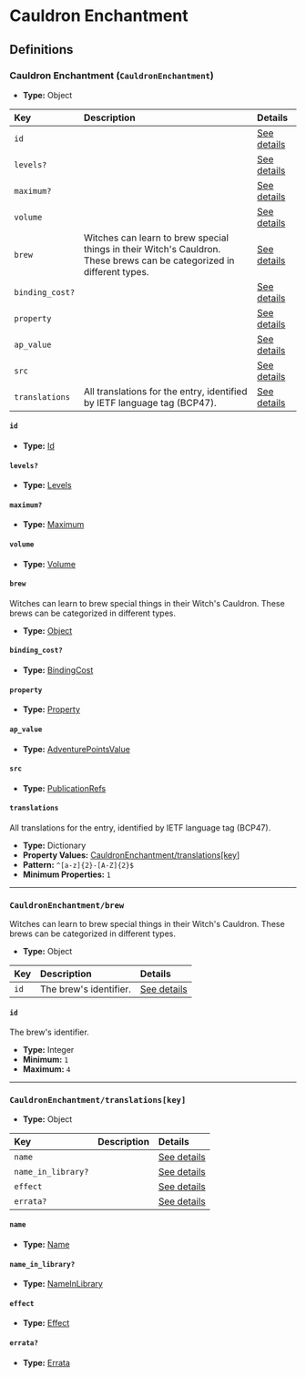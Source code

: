 # Cauldron Enchantment

## Definitions

### <a name="CauldronEnchantment"></a> Cauldron Enchantment (`CauldronEnchantment`)

- **Type:** Object

Key | Description | Details
:-- | :-- | :--
`id` |  | <a href="#CauldronEnchantment/id">See details</a>
`levels?` |  | <a href="#CauldronEnchantment/levels">See details</a>
`maximum?` |  | <a href="#CauldronEnchantment/maximum">See details</a>
`volume` |  | <a href="#CauldronEnchantment/volume">See details</a>
`brew` | Witches can learn to brew special things in their Witch's Cauldron. These brews can be categorized in different types. | <a href="#CauldronEnchantment/brew">See details</a>
`binding_cost?` |  | <a href="#CauldronEnchantment/binding_cost">See details</a>
`property` |  | <a href="#CauldronEnchantment/property">See details</a>
`ap_value` |  | <a href="#CauldronEnchantment/ap_value">See details</a>
`src` |  | <a href="#CauldronEnchantment/src">See details</a>
`translations` | All translations for the entry, identified by IETF language tag (BCP47). | <a href="#CauldronEnchantment/translations">See details</a>

#### <a name="CauldronEnchantment/id"></a> `id`

- **Type:** <a href="../_Activatable.md#Id">Id</a>

#### <a name="CauldronEnchantment/levels"></a> `levels?`

- **Type:** <a href="../_Activatable.md#Levels">Levels</a>

#### <a name="CauldronEnchantment/maximum"></a> `maximum?`

- **Type:** <a href="../_Activatable.md#Maximum">Maximum</a>

#### <a name="CauldronEnchantment/volume"></a> `volume`

- **Type:** <a href="../_Activatable.md#Volume">Volume</a>

#### <a name="CauldronEnchantment/brew"></a> `brew`

Witches can learn to brew special things in their Witch's Cauldron. These
brews can be categorized in different types.

- **Type:** <a href="#CauldronEnchantment/brew">Object</a>

#### <a name="CauldronEnchantment/binding_cost"></a> `binding_cost?`

- **Type:** <a href="../_Activatable.md#BindingCost">BindingCost</a>

#### <a name="CauldronEnchantment/property"></a> `property`

- **Type:** <a href="../_Activatable.md#Property">Property</a>

#### <a name="CauldronEnchantment/ap_value"></a> `ap_value`

- **Type:** <a href="../_Activatable.md#AdventurePointsValue">AdventurePointsValue</a>

#### <a name="CauldronEnchantment/src"></a> `src`

- **Type:** <a href="../source/_PublicationRef.md#PublicationRefs">PublicationRefs</a>

#### <a name="CauldronEnchantment/translations"></a> `translations`

All translations for the entry, identified by IETF language tag (BCP47).

- **Type:** Dictionary
- **Property Values:** <a href="#CauldronEnchantment/translations[key]">CauldronEnchantment/translations[key]</a>
- **Pattern:** `^[a-z]{2}-[A-Z]{2}$`
- **Minimum Properties:** `1`

---

### <a name="CauldronEnchantment/brew"></a> `CauldronEnchantment/brew`

Witches can learn to brew special things in their Witch's Cauldron. These
brews can be categorized in different types.

- **Type:** Object

Key | Description | Details
:-- | :-- | :--
`id` | The brew's identifier. | <a href="#CauldronEnchantment/brew/id">See details</a>

#### <a name="CauldronEnchantment/brew/id"></a> `id`

The brew's identifier.

- **Type:** Integer
- **Minimum:** `1`
- **Maximum:** `4`

---

### <a name="CauldronEnchantment/translations[key]"></a> `CauldronEnchantment/translations[key]`

- **Type:** Object

Key | Description | Details
:-- | :-- | :--
`name` |  | <a href="#CauldronEnchantment/translations[key]/name">See details</a>
`name_in_library?` |  | <a href="#CauldronEnchantment/translations[key]/name_in_library">See details</a>
`effect` |  | <a href="#CauldronEnchantment/translations[key]/effect">See details</a>
`errata?` |  | <a href="#CauldronEnchantment/translations[key]/errata">See details</a>

#### <a name="CauldronEnchantment/translations[key]/name"></a> `name`

- **Type:** <a href="../_Activatable.md#Name">Name</a>

#### <a name="CauldronEnchantment/translations[key]/name_in_library"></a> `name_in_library?`

- **Type:** <a href="../_Activatable.md#NameInLibrary">NameInLibrary</a>

#### <a name="CauldronEnchantment/translations[key]/effect"></a> `effect`

- **Type:** <a href="../_Activatable.md#Effect">Effect</a>

#### <a name="CauldronEnchantment/translations[key]/errata"></a> `errata?`

- **Type:** <a href="../source/_Erratum.md#Errata">Errata</a>
